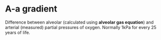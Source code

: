 # A-a gradient

Difference between alveolar (calculated using **alveolar gas equation**)
and arterial (measured) partial pressures of oxygen. Normally 1kPa for
every 25 years of life.
